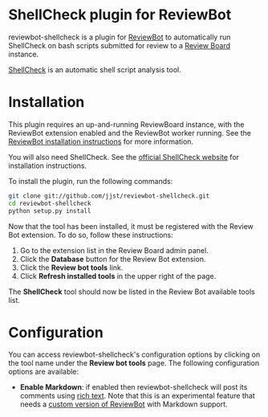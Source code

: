 ShellCheck plugin for ReviewBot
========================

reviewbot-shellcheck is a plugin for [ReviewBot](https://github.com/reviewboard/ReviewBot) to automatically run
ShellCheck on bash scripts submitted for review to a [Review Board](https://www.reviewboard.org/) instance.

[ShellCheck](http://www.shellcheck.net/) is an automatic shell script analysis tool.

Installation
============

This plugin requires an up-and-running ReviewBoard instance, with the ReviewBot extension enabled and the ReviewBot
worker running. See the [ReviewBot installation instructions](https://github.com/reviewboard/ReviewBot#installation)
for more information.

You will also need ShellCheck. See the [official ShellCheck website](http://www.shellcheck.net/about.html) for
installation instructions.

To install the plugin, run the following commands:

```bash
git clone git://github.com/jjst/reviewbot-shellcheck.git
cd reviewbot-shellcheck
python setup.py install
```

Now that the tool has been installed, it must be registered with the Review Bot extension. To do so, follow these
instructions:

1.  Go to the extension list in the Review Board admin panel.
2.  Click the **Database** button for the Review Bot extension.
3.  Click the **Review bot tools** link.
4.  Click **Refresh installed tools** in the upper right of the page.

The **ShellCheck** tool should now be listed in the Review Bot available tools list.

Configuration
=============

You can access reviewbot-shellcheck's configuration options by clicking on the tool name under the **Review bot tools**
page. The following configuration options are available:

* **Enable Markdown**: if enabled then reviewbot-shellcheck will post its comments using [rich
  text](https://www.reviewboard.org/docs/manual/2.0/users/markdown/). Note that this is an experimental feature that
  needs a [custom version of ReviewBot](https://github.com/jjst/ReviewBot/tree/markdown-support) with Markdown support.
